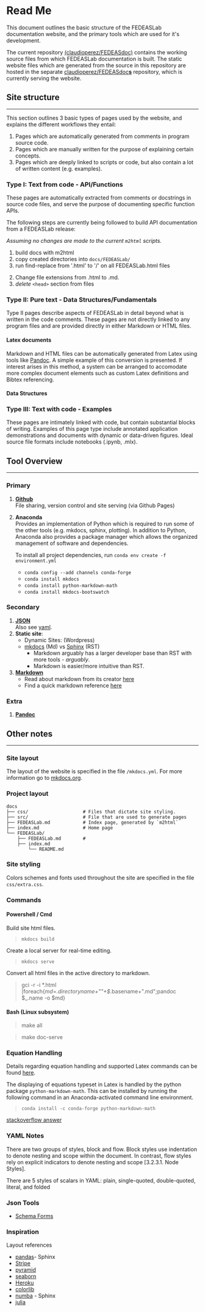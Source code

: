 # Read Me

This document outlines the basic structure of the FEDEASLab documentation website, and the primary tools which are used for it's development.

The current repository [(claudioperez/FEDEASdoc)](https://github.com/claudioperez/FEDEASdocs) contains the working source files from which FEDEASLab documentation is built. The static website files which are generated from the source in this repository are hosted in the separate [claudioperez/FEDEASdoc**s**](https://github.com/claudioperez/FEDEASdocs) repository, which is currently serving the website.

## Site structure

-------

This section outlines 3 basic types of pages used by the website, and explains the different workflows they entail:

1. Pages which are automatically generated from comments in program source code.
2. Pages which are manually written for the purpose of explaining certain concepts.
3. Pages which are deeply linked to scripts or code, but also contain a lot of written content (e.g. examples).

### Type I: Text from code - API/Functions

These pages are automatically extracted from comments or docstrings in source code files, and serve the purpose of documenting specific function APIs.

The following steps are currently being followed to build API documentation from a FEDEASLab release:

*Assuming no changes are made to the current `m2html` scripts.*

1. build docs with m2html
2. copy created directories into `docs/FEDEASLab/`
3. run find-replace from '.html' to '/' on all FEDEASLab.html files
<!-- 4. run `pandoc` to convert from html to md -->
<!-- 5. run find-replace on entire site directory to delete instances of `[]{#_synopsis}` and variants -->
2. Change file extensions from .html to .md.
3. *delete* `<head>` section from files

### Type II: Pure text - Data Structures/Fundamentals

Type II pages describe aspects of FEDEASLab in detail beyond what is written in the code comments. These pages are not directly linked to any program files and are provided directly in either Markdown or HTML files.

#### Latex documents

 Markdown and HTML files can be automatically generated from Latex using tools like [Pandoc](https://pandoc.org/MANUAL.html). A simple example of this conversion is presented. If interest arises in this method, a system can be arranged to accomodate more complex document elements such as custom Latex definitions and Bibtex referencing.

#### Data Structures

### Type III: Text with code - Examples

These pages are intimately linked with code, but contain substantial blocks of writing. Examples of this page type include annotated application demonstrations and documents with dynamic or data-driven figures. Ideal source file formats include notebooks (.ipynb, .mlx).

## Tool Overview

-------

### Primary

1. [**Github**]() \
   File sharing, version control and site serving (via Github Pages)

2. **Anaconda** \
   Provides an implementation of Python which is required to run some of the other tools (e.g. mkdocs, sphinx, plotting). In addition to Python, Anaconda also provides a package manager which allows the organized management of software and dependencies.

   To install all project dependencies, run `conda env create -f environment.yml`
   - `conda config --add channels conda-forge`
   - `conda install mkdocs`
   - `conda install python-markdown-math`
   - `conda install mkdocs-bootswatch`

### Secondary

1. [**JSON**](https://www.json.org/json-en.html) \
    Also see [yaml](https://yaml.org/spec/1.1/#id857168).
2. **Static site**:
   - Dynamic Sites: (Wordpress)
   - [mkdocs](empty) (Md) vs [Sphinx](empty) (RST)
     - Markdown arguably has a larger developer base than RST with more tools - *arguably*.
     - Markdown is easier/more intuitive than RST.
3. [**Markdown**](https://commonmark.org/)
   - Read about markdown from its creator [here](https://daringfireball.net/projects/markdown/syntax)
   - Find a quick markdown reference [here](https://daringfireball.net/projects/markdown/syntax)
  
### Extra

1. [**Pandoc**](#2-pure-text---data-structuresfundamentals)

## Other notes

-------

### Site layout

The layout of the website is specified in the file `/mkdocs.yml`. For more information go to [mkdocs.org](https://www.mkdocs.org).

### Project layout

    docs
    ├── css/                    # Files that dictate site styling. 
    ├── src/                    # File that are used to generate pages
    ├── FEDEASLab.md            # Index page, generated by `m2html`
    ├── index.md                # Home page
    └── FEDEASLab/ 
        ├── FEDEASLab.md        # 
        ├── index.md 
            └── README.md

### Site styling

Colors schemes and fonts used throughout the site are specified in the file `css/extra.css`.

### Commands

#### Powershell / Cmd

Build site html files.
> `mkdocs build`

Create a local server for real-time editing.
> `mkdocs serve`

Convert all html files in the active directory to markdown.
> gci -r -i *.html |foreach{$md=$_.directoryname+"\"+$_.basename+".md";pandoc $_.name -o $md}

#### Bash (Linux subsystem)

>make all

>make doc-serve

### Equation Handling

Details regarding equation handling and supported Latex commands can be found [here](https://facelessuser.github.io/pymdown-extensions/extensions/arithmatex/).

The displaying of equations typeset in Latex is handled by the python package `python-markdown-math`. This can be installed by running the following command in an Anaconda-activated command line environment.

> `conda install -c conda-forge python-markdown-math`

[stackoverflow answer](https://stackoverflow.com/questions/27882261/mkdocs-and-mathjax/31926644#31926644)

### YAML Notes

There are two groups of styles, block and flow. Block styles use indentation to denote nesting and scope within the document. In contrast, flow styles rely on explicit indicators to denote nesting and scope [3.2.3.1. Node Styles].

There are 5 styles of scalars in YAML: plain, single-quoted, double-quoted, literal, and folded

### Json Tools

- [Schema Forms](http://schemaform.io/)

### Inspiration

Layout references

- [pandas](https://pandas.pydata.org/docs/)- Sphinx
- [Stripe](https://stripe.com/docs/api?utm_source=zapier.com&utm_medium=referral&utm_campaign=zapier&utm_source=zapier.com&utm_medium=referral&utm_campaign=zapier)
- [pyramid](https://trypyramid.com/documentation.html)
- [seaborn](https://seaborn.pydata.org/)
- [Heroku](https://devcenter.heroku.com/?utm_source=zapier.com&utm_medium=referral&utm_campaign=zapier) 
- [colorlib](https://colorlib.com/)
- [numba](http://numba.pydata.org/) - Sphinx
- [julia](https://julialang.org/)
